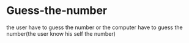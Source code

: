 # Guess-the-number
the user have to guess the number
or
the computer have to guess the number(the user know his self the number)
